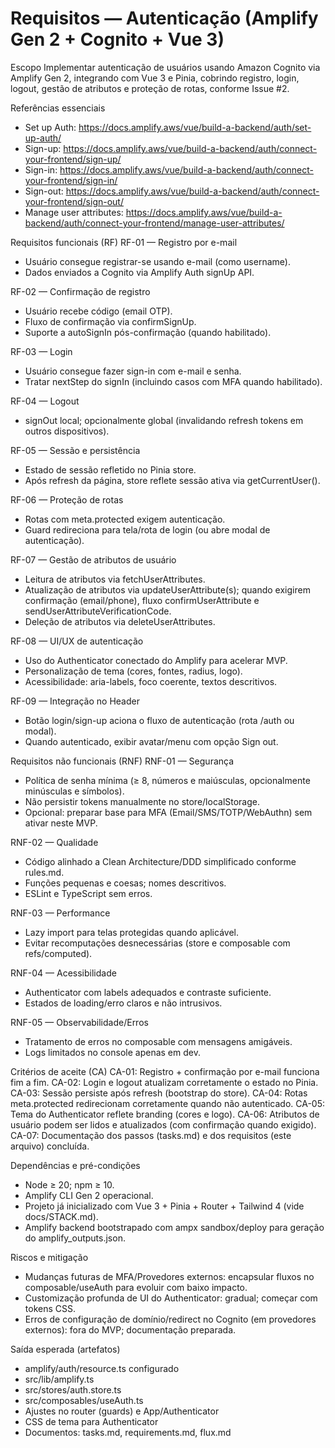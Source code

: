 # Requisitos — Autenticação (Amplify Gen 2 + Cognito + Vue 3)

Escopo
Implementar autenticação de usuários usando Amazon Cognito via Amplify Gen 2, integrando com Vue 3 e Pinia, cobrindo registro, login, logout, gestão de atributos e proteção de rotas, conforme Issue #2.

Referências essenciais
- Set up Auth: https://docs.amplify.aws/vue/build-a-backend/auth/set-up-auth/
- Sign-up: https://docs.amplify.aws/vue/build-a-backend/auth/connect-your-frontend/sign-up/
- Sign-in: https://docs.amplify.aws/vue/build-a-backend/auth/connect-your-frontend/sign-in/
- Sign-out: https://docs.amplify.aws/vue/build-a-backend/auth/connect-your-frontend/sign-out/
- Manage user attributes: https://docs.amplify.aws/vue/build-a-backend/auth/connect-your-frontend/manage-user-attributes/

Requisitos funcionais (RF)
RF-01 — Registro por e-mail
- Usuário consegue registrar-se usando e-mail (como username).
- Dados enviados a Cognito via Amplify Auth signUp API.

RF-02 — Confirmação de registro
- Usuário recebe código (email OTP).
- Fluxo de confirmação via confirmSignUp.
- Suporte a autoSignIn pós-confirmação (quando habilitado).

RF-03 — Login
- Usuário consegue fazer sign-in com e-mail e senha.
- Tratar nextStep do signIn (incluindo casos com MFA quando habilitado).

RF-04 — Logout
- signOut local; opcionalmente global (invalidando refresh tokens em outros dispositivos).

RF-05 — Sessão e persistência
- Estado de sessão refletido no Pinia store.
- Após refresh da página, store reflete sessão ativa via getCurrentUser().

RF-06 — Proteção de rotas
- Rotas com meta.protected exigem autenticação.
- Guard redireciona para tela/rota de login (ou abre modal de autenticação).

RF-07 — Gestão de atributos de usuário
- Leitura de atributos via fetchUserAttributes.
- Atualização de atributos via updateUserAttribute(s); quando exigirem confirmação (email/phone), fluxo confirmUserAttribute e sendUserAttributeVerificationCode.
- Deleção de atributos via deleteUserAttributes.

RF-08 — UI/UX de autenticação
- Uso do Authenticator conectado do Amplify para acelerar MVP.
- Personalização de tema (cores, fontes, radius, logo).
- Acessibilidade: aria-labels, foco coerente, textos descritivos.

RF-09 — Integração no Header
- Botão login/sign-up aciona o fluxo de autenticação (rota /auth ou modal).
- Quando autenticado, exibir avatar/menu com opção Sign out.

Requisitos não funcionais (RNF)
RNF-01 — Segurança
- Política de senha mínima (≥ 8, números e maiúsculas, opcionalmente minúsculas e símbolos).
- Não persistir tokens manualmente no store/localStorage.
- Opcional: preparar base para MFA (Email/SMS/TOTP/WebAuthn) sem ativar neste MVP.

RNF-02 — Qualidade
- Código alinhado a Clean Architecture/DDD simplificado conforme rules.md.
- Funções pequenas e coesas; nomes descritivos.
- ESLint e TypeScript sem erros.

RNF-03 — Performance
- Lazy import para telas protegidas quando aplicável.
- Evitar recomputações desnecessárias (store e composable com refs/computed).

RNF-04 — Acessibilidade
- Authenticator com labels adequados e contraste suficiente.
- Estados de loading/erro claros e não intrusivos.

RNF-05 — Observabilidade/Erros
- Tratamento de erros no composable com mensagens amigáveis.
- Logs limitados no console apenas em dev.

Critérios de aceite (CA)
CA-01: Registro + confirmação por e-mail funciona fim a fim.
CA-02: Login e logout atualizam corretamente o estado no Pinia.
CA-03: Sessão persiste após refresh (bootstrap do store).
CA-04: Rotas meta.protected redirecionam corretamente quando não autenticado.
CA-05: Tema do Authenticator reflete branding (cores e logo).
CA-06: Atributos de usuário podem ser lidos e atualizados (com confirmação quando exigido).
CA-07: Documentação dos passos (tasks.md) e dos requisitos (este arquivo) concluída.

Dependências e pré-condições
- Node ≥ 20; npm ≥ 10.
- Amplify CLI Gen 2 operacional.
- Projeto já inicializado com Vue 3 + Pinia + Router + Tailwind 4 (vide docs/STACK.md).
- Amplify backend bootstrapado com ampx sandbox/deploy para geração do amplify_outputs.json.

Riscos e mitigação
- Mudanças futuras de MFA/Provedores externos: encapsular fluxos no composable/useAuth para evoluir com baixo impacto.
- Customização profunda de UI do Authenticator: gradual; começar com tokens CSS.
- Erros de configuração de domínio/redirect no Cognito (em provedores externos): fora do MVP; documentação preparada.

Saída esperada (artefatos)
- amplify/auth/resource.ts configurado
- src/lib/amplify.ts
- src/stores/auth.store.ts
- src/composables/useAuth.ts
- Ajustes no router (guards) e App/Authenticator
- CSS de tema para Authenticator
- Documentos: tasks.md, requirements.md, flux.md